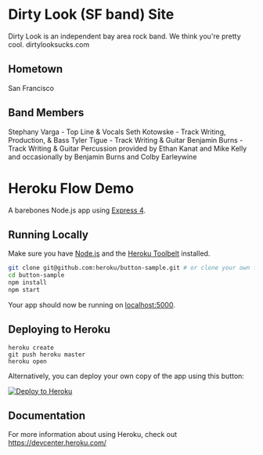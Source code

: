 # Dirty Look (SF band) Site

Dirty Look is an independent bay area rock band. We think you're pretty cool.
dirtylooksucks.com

## Hometown
San Francisco

## Band Members
Stephany Varga - Top Line & Vocals
Seth Kotowske - Track Writing, Production, & Bass
Tyler Tigue - Track Writing & Guitar
Benjamin Burns - Track Writing & Guitar
Percussion provided by Ethan Kanat and Mike Kelly and occasionally by Benjamin Burns and Colby Earleywine

# Heroku Flow Demo

A barebones Node.js app using [Express 4](http://expressjs.com/).

## Running Locally

Make sure you have [Node.js](http://nodejs.org/) and the [Heroku Toolbelt](https://toolbelt.heroku.com/) installed.

```sh
git clone git@github.com:heroku/button-sample.git # or clone your own fork
cd button-sample
npm install
npm start
```

Your app should now be running on [localhost:5000](http://localhost:5000/).

## Deploying to Heroku

```
heroku create
git push heroku master
heroku open
```

Alternatively, you can deploy your own copy of the app using this button:

[![Deploy to Heroku](https://www.herokucdn.com/deploy/button.png)](https://heroku.com/deploy)

## Documentation

For more information about using Heroku, check out https://devcenter.heroku.com/
